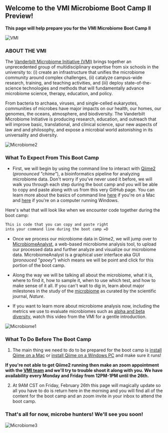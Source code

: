 ## Welcome to the VMI Microbiome Boot Camp II Preview!

**This page will help prepare you for the VMI Microbiome Boot Camp II**

![VMI](https://news.vanderbilt.edu/files/Vanderbilt-Microbiome-Initiative-banner.jpg)


### ABOUT THE VMI 

The [Vanderbilt Microbiome Initiative (VMI)](https://lab.vanderbilt.edu/microbiome/) brings together an unprecedented group of multidisciplinary expertise from six schools in the university to: (i) create an infrastructure that unifies the microbiome community around complex challenges, (ii) catalyze campus-wide research, training, and teaching activities, and (iii) deploy state-of-the-science technologies and methods that will fundamentally advance microbiome science, therapy, education, and policy.

From bacteria to archaea, viruses, and single-celled eukaryotes, communities of microbes have major impacts on our health, our homes, our genomes, the oceans, atmosphere, and biodiversity. The Vanderbilt Microbiome Initiative is producing research, education, and outreach that will improve basic, translational, and clinical science, spur new aspects of law and and philosophy, and expose a microbial world astonishing in its universality and diversity.

![Microbiome2](https://static01.nyt.com/images/2017/11/07/science/07BRODY/07BRODY-articleLarge.jpg?quality=75&auto=webp&disable=upscale)

### What To Expect From This Boot Camp

- First, we will begin by using the command line to interact with [Qiime2](https://qiime2.org/) (_pronounced "chime"_), a bioinformatics pipeline for analyzing microbiome data. Don't worry if you've never used it before, we will walk you through each step during the boot camp and you will be able to copy and paste along with us from this very GitHub page. You can learn more about the basics of command line [here](https://youtu.be/5XgBd6rjuDQ) if you're on a Mac and [here](https://youtu.be/MBBWVgE0ewk) if you're on a computer running Windows.

Here's what that will look like when we encounter code together during the boot camp:
```markdown 
This is code that you can copy and paste right 
into your command line during the boot camp =D
```
- Once we process our microbiome data in Qiime2, we will jump over to [MicrobiomeAnalyst](https://www.microbiomeanalyst.ca), a web-based microbiome analysis tool, to upload our processed data and further analyze and visualize our microbiome data. MicrobiomeAnalyst is a graphical user interface aka GUI (_pronouced "gooey"_) which means we will be point and click for this portion of the boot camp.  

- Along the way we will be talking all about the microbiome, what it is, where to find it, how to sample it, when to use which test, and how to make sense of it all. If you can't wait to dig in, learn about major milestones in the study of the [microbiome](https://www.nature.com/immersive/d42859-019-00041-z/index.html?utm_source=twitter&utm_medium=social&utm_campaign=mile-humanmicrobiotaresearchintgutbrainaxis) as curated by the scientific journal, _Nature_. 

- If you want to learn more about microbiome analysis now, including the metrics we use to evaluate microbiomes such as [alpha and beta diversity](https://youtu.be/CQaFT_vVQvw), watch this video from the VMI for a gentle introduction. 

![Microbiome1](https://media.nature.com/w700/magazine-assets/d41586-020-00193-3/d41586-020-00193-3_17582910.jpg)

### What To Do Before The Boot Camp

1) The main thing we need to do to be prepared for the boot camp is [install Qiime on a Mac](https://youtu.be/1vRQ2MPRRpo) or [install Qiime on a Windows PC](https://youtu.be/b4l_wIJ1dwE) and make sure it runs! 

**If you're not able to get Qiime2 running then make an zoom appointment with the [VMI team](mailto:robert.h.markowitz@vanderbilt.edu) and we'll try to trouble shoot it along with you. We have availability every Monday and Friday from 12PM-1PM until the 26th.**

2) At 9AM CST on Friday, February 26th this page will magically update so all you have to do is return here in the morning and you will find all of the content for the boot camp and an zoom invite in your inbox to attend the boot camp.

### That's all for now, microbe hunters! We'll see you soon! 

![Microbiome3](https://media.nature.com/lw800/magazine-assets/d41586-020-00194-2/d41586-020-00194-2_17582908.jpg)





